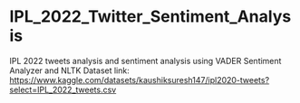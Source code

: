 # IPL_2022_Twitter_Sentiment_Analysis
IPL 2022 tweets analysis and sentiment analysis using VADER Sentiment Analyzer and NLTK
Dataset link: https://www.kaggle.com/datasets/kaushiksuresh147/ipl2020-tweets?select=IPL_2022_tweets.csv
